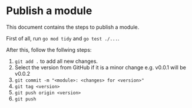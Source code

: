 # Publish a module

This document contains the steps to publish a module.

First of all, run `go mod tidy` and `go test ./...`.

After this, follow the follwing steps:

1. `git add .` to add all new changes.
2. Select the version from GitHub if it is a minor change e.g. v0.0.1 will be v0.0.2
3. `git commit -m "<module>: <changes> for <version>"`
4. `git tag <version>`
5. `git push origin <version>`
6. `git push`
